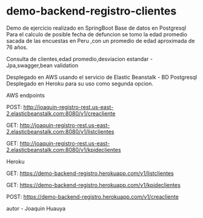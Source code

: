 # demo-backend-registro-clientes
Demo de ejercicio realizado en SpringBoot
Base de datos en Postgresql
Para el calculo de posible fecha de defuncion se tomo la edad promedio sacada de las encuestas en Peru ,con un promedio de edad aproximada de 76 años.

Consulta de clientes,edad promedio,desviacion estandar - Jpa,swagger,bean validation

Desplegado en AWS usando el servicio de Elastic Beanstalk - BD Postgresql
Desplegado en Heroku para su uso como segunda opcion.

AWS endpoints

POST: http://joaquin-registro-rest.us-east-2.elasticbeanstalk.com:8080/v1/creacliente

GET: http://joaquin-registro-rest.us-east-2.elasticbeanstalk.com:8080/v1/listclientes

GET: http://joaquin-registro-rest.us-east-2.elasticbeanstalk.com:8080/v1/kpideclientes

Heroku

GET: https://demo-backend-registro.herokuapp.com/v1/listclientes

GET: https://demo-backend-registro.herokuapp.com/v1/kpideclientes

POST: https://demo-backend-registro.herokuapp.com/v1/creacliente

autor - Joaquin Huauya
